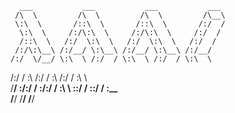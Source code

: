       ___           ___           ___           ___ 
     /\  \         /\  \         /\  \         /\__\
     \:\  \       /::\  \       /::\  \       /:/  /
      \:\  \     /:/\:\  \     /:/\:\  \     /:/  / 
      /::\  \   /:/  \:\  \   /:/  \:\  \   /:/  /  
     /:/\:\__\ /:/__/ \:\__\ /:/__/ \:\__\ /:/__/   
    /:/  \/__/ \:\  \ /:/  / \:\  \ /:/  / \:\  \   
   /:/  /       \:\  /:/  /   \:\  /:/  /   \:\  \  
   \/__/         \:\/:/  /     \:\/:/  /     \:\  \ 
                  \::/  /       \::/  /       \:\__\
                   \/__/         \/__/         \/__/

